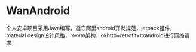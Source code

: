 # WanAndroid
个人安卓项目采用Java编写，遵守阿里android开发规范，jetpack组件，material design设计风格，mvvm架构，okhttp+retrofit+rxandroid进行网络请求，
